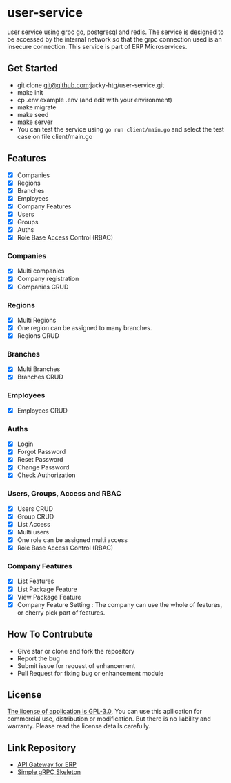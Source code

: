# user-service
user service using grpc go, postgresql and redis. The service is designed to be accessed by the internal network so that the grpc connection used is an insecure connection. This service is part of ERP Microservices.

## Get Started
- git clone git@github.com:jacky-htg/user-service.git
- make init
- cp .env.example .env (and edit with your environment)
- make migrate
- make seed
- make server
- You can test the service using `go run client/main.go` and select the test case on file client/main.go

## Features
- [X] Companies
- [X] Regions
- [X] Branches
- [X] Employees
- [X] Company Features
- [X] Users
- [X] Groups
- [X] Auths
- [X] Role Base Access Control (RBAC)

### Companies
- [X] Multi companies
- [X] Company registration
- [X] Companies CRUD

### Regions
- [X] Multi Regions
- [X] One region can be assigned to many branches.
- [X] Regions CRUD

### Branches
- [X] Multi Branches
- [X] Branches CRUD

### Employees
- [X] Employees CRUD

### Auths
- [X] Login
- [X] Forgot Password
- [X] Reset Password
- [X] Change Password
- [X] Check Authorization 

### Users, Groups, Access and RBAC
- [X] Users CRUD
- [X] Group CRUD
- [X] List Access
- [X] Multi users
- [X] One role can be assigned multi access
- [X] Role Base Access Control (RBAC)

### Company Features
- [X] List Features
- [X] List Package Feature
- [X] View Package Feature
- [X] Company Feature Setting : The company can use the whole of features, or cherry pick part of features.

## How To Contrubute
- Give star or clone and fork the repository
- Report the bug
- Submit issue for request of enhancement
- Pull Request for fixing bug or enhancement module 

## License
[The license of application is GPL-3.0](https://github.com/jacky-htg/user-service/blob/main/LICENSE), You can use this apllication for commercial use, distribution or modification. But there is no liability and warranty. Please read the license details carefully.

## Link Repository
- [API Gateway for ERP](https://github.com/jacky-htg/api-gateway-service)
- [Simple gRPC Skeleton](https://github.com/jacky-htg/grpc-skeleton)